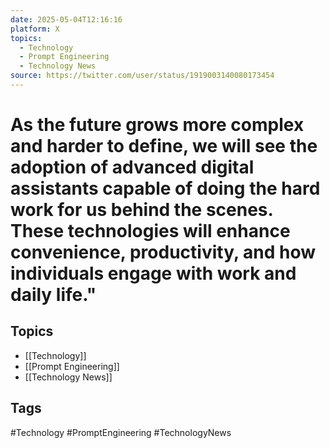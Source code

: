 ```yaml
---
date: 2025-05-04T12:16:16
platform: X
topics:
  - Technology
  - Prompt Engineering
  - Technology News
source: https://twitter.com/user/status/1919003140080173454
---
```

# As the future grows more complex and harder to define, we will see the adoption of advanced digital assistants capable of doing the hard work for us behind the scenes. These technologies will enhance convenience, productivity, and how individuals engage with work and daily life."

## Topics
- [[Technology]]
- [[Prompt Engineering]]
- [[Technology News]]

## Tags
#Technology #PromptEngineering #TechnologyNews